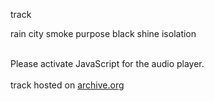 track

<link rel="stylesheet" href="css/essential_audio.css"></link>
<script src="js/essential_audio.js"></script>

rain city smoke purpose black shine isolation
<br>
<br>
<div class="essential_audio" data-url="https://archive.org/download/portishead-portishead-vinyl-1997/D2-Portishead-Elysium.mp3"><span class="no_js">Please activate JavaScript for the audio player.</span></div>
<br>track hosted on <a href="https://archive.org/details/portishead-portishead-vinyl-1997">archive.org</a>
